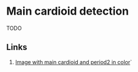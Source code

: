 # Main cardioid detection

TODO

## Links

1. [Image with main cardioid and period2 in color](https://commons.wikimedia.org/wiki/File:Mandelbrot_period_and_main_cardioid_in_color.png)`
